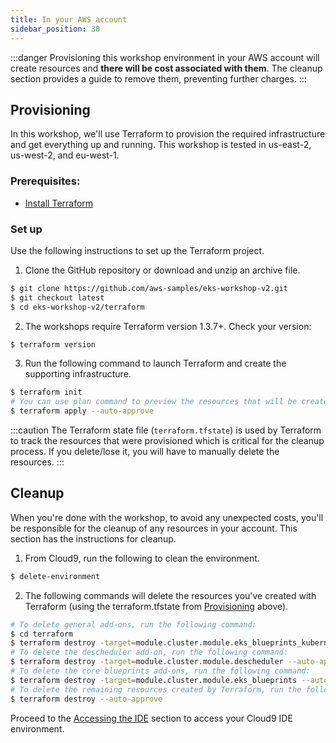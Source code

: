 ```yaml
---
title: In your AWS account
sidebar_position: 30
---
```


:::danger
Provisioning this workshop environment in your AWS account will create resources and **there will be cost associated with them**. The cleanup section provides a guide to remove them, preventing further charges.
:::

## Provisioning

In this workshop, we'll use Terraform to provision the required infrastructure and get everything up and running. This workshop is tested in us-east-2, us-west-2, and eu-west-1.

### Prerequisites:
 - [Install Terraform](https://developer.hashicorp.com/terraform/tutorials/aws-get-started/install-cli)

### Set up
Use the following instructions to set up the Terraform project.

1. Clone the GitHub repository or download and unzip an archive file.

```bash test=false
$ git clone https://github.com/aws-samples/eks-workshop-v2.git
$ git checkout latest
$ cd eks-workshop-v2/terraform
```

2. The workshops require Terraform version 1.3.7+. Check your version:

```bash test=false
$ terraform version
```

3. Run the following command to launch Terraform and create the supporting infrastructure.

```bash test=false
$ terraform init
# You can use plan command to preview the resources that will be create if you want
$ terraform apply --auto-approve 
```

:::caution
The Terraform state file (`terraform.tfstate`) is used by Terraform to track the resources that were provisioned which is critical for the cleanup process. If you delete/lose it, you will have to manually delete the resources.
:::

## Cleanup

When you're done with the workshop, to avoid any unexpected costs, you'll be responsible for the cleanup of any resources in your account. This section has the instructions for cleanup.

1. From Cloud9, run the following to clean the environment.

```bash test=false
$ delete-environment
```

2. The following commands will delete the resources you've created with Terraform (using the terraform.tfstate from [Provisioning](#provisioning) above).

```bash test=false
# To delete general add-ons, run the following command:
$ cd terraform
$ terraform destroy -target=module.cluster.module.eks_blueprints_kubernetes_addons --auto-approve
# To delete the descheduler add-on, run the following command:
$ terraform destroy -target=module.cluster.module.descheduler --auto-approve
# To delete the core blueprints add-ons, run the following command:
$ terraform destroy -target=module.cluster.module.eks_blueprints --auto-approve
# To delete the remaining resources created by Terraform, run the following command:
$ terraform destroy --auto-approve
```

Proceed to the [Accessing the IDE](../ide) section to access your Cloud9 IDE environment.
